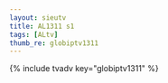 ```yaml
--- 
layout: sieutv
title: AL1311 s1
tags: [ALtv]
thumb_re: globiptv1311
---
```

{% include tvadv key="globiptv1311" %} 
